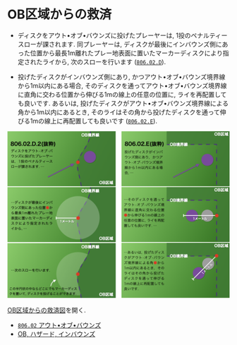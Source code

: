 # OB区域からの救済

* ディスクをアウト•オブ•バウンズに投げたプレーヤーは,
1投のペナルティースローが課されます.
同プレーヤーは,
ディスクが最後にインバウンズ側にあった位置から最長1m離れたプレー地表面に置いたマーカーディスクにより指定されたライから,
次のスローを行います
([`806.02.D`](80602)).

* 投げたディスクがインバウンズ側にあり,
かつアウト•オブ•バウンズ境界線から1m以内にある場合,
そのディスクを通ってアウト•オブ•バウンズ境界線に直角に交わる位置から伸びる1mの線上の任意の位置に,
ライを再配置しても良いです.
あるいは,
投げたディスクがアウト•オブ•バウンズ境界線による角から1m以内にあるとき,
そのライはその角から投げたディスクを通って伸びる1mの線上に再配置しても良いです
([`806.02.E`](80602)).

![OB区域からの救済図](assets/img/relief-from-ob.png)

[OB区域からの救済図](https://jpdga-shizuoka.github.io/rules/assets/img/relief-from-ob.png)を開く.

* [`806.02` アウト•オブ•バウンズ](80602)
* [OB, ハザード, インバウンズ](obhazardinbounds)
